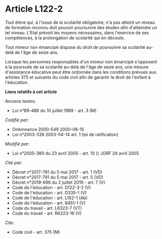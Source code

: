 # Article L122-2

Tout élève qui, à l'issue de la scolarité obligatoire, n'a pas atteint un niveau de formation reconnu doit pouvoir poursuivre
des études afin d'atteindre un tel niveau. L'Etat prévoit les moyens nécessaires, dans l'exercice de ses compétences, à la
prolongation de scolarité qui en découle.

Tout mineur non émancipé dispose du droit de poursuivre sa scolarité au-delà de l'âge de seize ans.

Lorsque les personnes responsables d'un mineur non émancipé s'opposent à la poursuite de sa scolarité au-delà de l'âge de
seize ans, une mesure d'assistance éducative peut être ordonnée dans les conditions prévues aux articles 375 et suivants du
code civil afin de garantir le droit de l'enfant à l'éducation.

**Liens relatifs à cet article**

_Anciens textes_:

  - Loi n°89-486 du 10 juillet 1989 - art. 3 (M)

_Codifié par_:

  - Ordonnance 2000-549 2000-06-15
  - Loi n°2003-339 2003-04-14 art. 1 (loi de ratification)

_Modifié par_:

  - Loi n°2005-380 du 23 avril 2005 - art. 10 () JORF 24 avril 2005

_Cité par_:

  - Décret n°2017-791 du 5 mai 2017 - art. 1 (VD)
  - Décret n°2017-791 du 5 mai 2017 - art. 5 (VD)
  - Décret n°2019-696 du 2 juillet 2019 - art. 7 (V)
  - Code de l'éducation - art. D122-3-2 (V)
  - Code de l'éducation - art. D335-1 (V)
  - Code de l'éducation - art. L162-1 (Ab)
  - Code de l'éducation - art. R451-1 (V)
  - Code du travail - art. L6323-7 (VT)
  - Code du travail - art. R6323-16 (V)

_Cite_:

  - Code civil - art. 375 (M)
